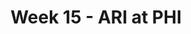---
layout: game
title: Week 15 - ARI at PHI
season: 2015
game_id: 2015_15_ARI_PHI
away_team: ARI
home_team: PHI
---